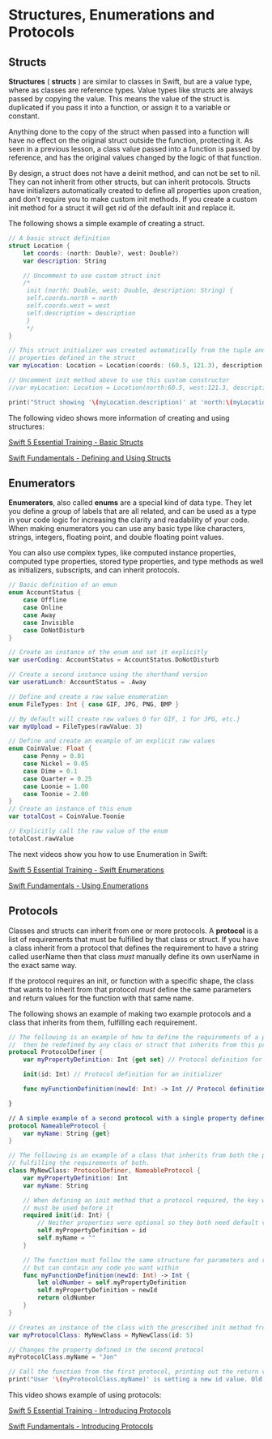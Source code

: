 # Structures, Enumerations and Protocols

## Structs

**Structures** ( **structs** ) are similar to classes in Swift, but are a value type, where as classes are reference types.  Value types like structs are always passed by copying the value.  This means the value of the struct is duplicated if you pass it into a function, or assign it to a variable or constant.

Anything done to the copy of the struct when passed into a function will have no effect on the original struct outside the function, protecting it.  As seen in a previous lesson, a class value passed into a function is passed by reference, and has the original values changed by the logic of that function.

By design, a struct does not have a deinit method, and can not be set to nil.  They can not inherit from other structs, but can inherit protocols.  Structs have initializers automatically created to define all properties upon creation, and don't require you to make custom init methods.  If you create a custom init method for a struct it will get rid of the default init and replace it.

The following shows a simple example of creating a struct.

```swift
// A basic struct definition
struct Location {
    let coords: (north: Double?, west: Double?)
    var description: String

    // Uncomment to use custom struct init
    /*
     init (north: Double, west: Double, description: String) {
     self.coords.north = north
     self.coords.west = west
     self.description = description
     }
     */
}

// This struct initializer was created automatically from the tuple and string
// properties defined in the struct
var myLocation: Location = Location(coords: (60.5, 121.3), description:"Time to fish?")

// Uncomment init method above to use this custom constructor
//var myLocation: Location = Location(north:60.5, west:121.3, description:"A cool location")

print("Struct showing '\(myLocation.description)' at 'north:\(myLocation.coords.north!) , west:\(myLocation.coords.west!)' ")
```

The following video shows more information of creating and using structures:

[Swift 5 Essential Training - Basic Structs <Badge text="Lynda"/>](https://www.linkedin.com/learning/swift-5-essential-training/basic-swift-structs?u=2199673)

[Swift Fundamentals - Defining and Using Structs <Badge text="Pluralsight"/>](https://app.pluralsight.com/course-player?clipId=d3aaa70d-81e8-413a-8d6c-b0562a79684a)

## Enumerators

**Enumerators**, also called **enums** are a special kind of data type. They let you define a group of labels that are all related, and can be used as a type in your code logic for increasing the clarity and readability of your code.  When making enumerators you can use any basic type like characters, strings, integers, floating point, and double floating point values.  

You can also use complex types, like computed instance properties, computed type properties, stored type properties, and type methods as well as initializers, subscripts, and can inherit protocols.

```swift
// Basic definition of an emun
enum AccountStatus {
    case Offline
    case Online
    case Away
    case Invisible
    case DoNotDisturb
}

// Create an instance of the enum and set it explicitly
var userCoding: AccountStatus = AccountStatus.DoNotDisturb

// Create a second instance using the shorthand version
var useratLunch: AccountStatus = .Away

// Define and create a raw value enumeration
enum FileTypes: Int { case GIF, JPG, PNG, BMP }

// By default will create raw values 0 for GIF, 1 for JPG, etc.}
var myUpload = FileTypes(rawValue: 3)

// Define and create an example of an explicit raw values
enum CoinValue: Float {
    case Penny = 0.01
    case Nickel = 0.05
    case Dime = 0.1
    case Quarter = 0.25
    case Loonie = 1.00
    case Toonie = 2.00
}
// Create an instance of this enum
var totalCost = CoinValue.Toonie

// Explicitly call the raw value of the enum
totalCost.rawValue
```

The next videos show you how to use Enumeration in Swift:

[Swift 5 Essential Training - Swift Enumerations <Badge text="Lynda"/>](https://www.linkedin.com/learning/swift-5-essential-training/swift-enumerations?u=2199673)

[Swift Fundamentals - Using Enumerations <Badge text="Pluralsight"/>](https://app.pluralsight.com/course-player?clipId=c56e267b-5cbc-4571-bd5c-2b53bb14fa4e)

## Protocols

Classes and structs can inherit from one or more protocols.  A **protocol** is a list of requirements that must be fulfilled by that class or struct.  If you have a class inherit from a protocol that defines the requirement to have a string called userName then that class *must* manually define its own userName in the exact same way.

If the protocol requires an init, or function with a specific shape, the class that wants to inherit from that protocol *must* define the same parameters and return values for the function with that same name.

The following shows an example of making two example protocols and a class that inherits from them, fulfilling each requirement.

```swift
// The following is an example of how to define the requirements of a protocol that must
//  then be redefined by any class or struct that inherits from this protocol.
protocol ProtocolDefiner {
    var myPropertyDefinition: Int {get set} // Protocol definition for a property

    init(id: Int) // Protocol definition for an initializer

    func myFunctionDefinition(newId: Int) -> Int // Protocol definition for an initializer

}

// A simple example of a second protocol with a single property defined
protocol NameableProtocol {
    var myName: String {get}
}

// The following is an example of a class that inherits from both the protocols above 
// fulfilling the requirements of both.
class MyNewClass: ProtocolDefiner, NameableProtocol {
    var myPropertyDefinition: Int
    var myName: String

    // When defining an init method that a protocol required, the key word 'required'
    // must be used before it
    required init(id: Int) {
        // Neither properties were optional so they both need default values
        self.myPropertyDefinition = id
        self.myName = ""
    }

    // The function must follow the same structure for parameters and return value,
    // but can contain any code you want within
    func myFunctionDefinition(newId: Int) -> Int {
        let oldNumber = self.myPropertyDefinition
        self.myPropertyDefinition = newId
        return oldNumber
    }
}

// Creates an instance of the class with the prescribed init method from the first protocol.
var myProtocolClass: MyNewClass = MyNewClass(id: 5)

// Changes the property defined in the second protocol
myProtocolClass.myName = "Jon"

// Call the function from the first protocol, printing out the return value
print("User '\(myProtocolClass.myName)' is setting a new id value. Old value was \(myProtocolClass.myFunctionDefinition(newId: 35))")
```

This video shows example of using protocols:

[Swift 5 Essential Training - Introducing Protocols <Badge text="Lynda"/>](https://www.linkedin.com/learning/swift-5-essential-training/introducing-protocols?u=2199673)

[Swift Fundamentals - Introducing Protocols <Badge text="Pluralsight"/>](https://app.pluralsight.com/course-player?clipId=095103af-48f6-455e-92e3-161c462b9bb5)
